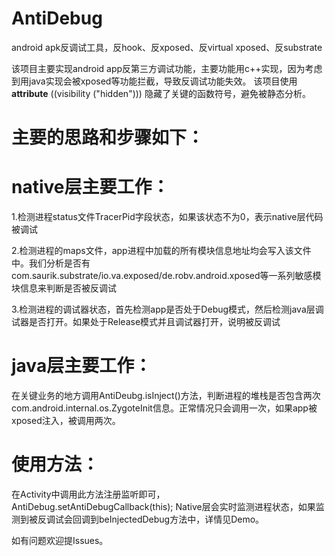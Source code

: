 # AntiDebug
android apk反调试工具，反hook、反xposed、反virtual xposed、反substrate

该项目主要实现android app反第三方调试功能，主要功能用c++实现，因为考虑到用java实现会被xposed等功能拦截，导致反调试功能失效。
该项目使用 __attribute__ ((visibility ("hidden"))) 隐藏了关键的函数符号，避免被静态分析。

# 主要的思路和步骤如下：
# native层主要工作：
1.检测进程status文件TracerPid字段状态，如果该状态不为0，表示native层代码被调试

2.检测进程的maps文件，app进程中加载的所有模块信息地址均会写入该文件中。我们分析是否有com.saurik.substrate/io.va.exposed/de.robv.android.xposed等一系列敏感模块信息来判断是否被反调试

3.检测进程的调试器状态，首先检测app是否处于Debug模式，然后检测java层调试器是否打开。如果处于Release模式并且调试器打开，说明被反调试

# java层主要工作：
在关键业务的地方调用AntiDeubg.isInject()方法，判断进程的堆栈是否包含两次com.android.internal.os.ZygoteInit信息。正常情况只会调用一次，如果app被xposed注入，被调用两次。


# 使用方法：
在Activity中调用此方法注册监听即可，AntiDebug.setAntiDebugCallback(this);
Native层会实时监测进程状态，如果监测到被反调试会回调到beInjectedDebug方法中，详情见Demo。

如有问题欢迎提Issues。
